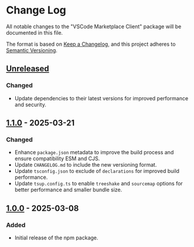 # Change Log

All notable changes to the "VSCode Marketplace Client" package will be documented in this file.

The format is based on [Keep a Changelog](https://keepachangelog.com/en/1.0.0/),
and this project adheres to [Semantic Versioning](https://semver.org/spec/v2.0.0.html).

## [Unreleased]

### Changed

- Update dependencies to their latest versions for improved performance and security.

## [1.1.0] - 2025-03-21

### Changed

- Enhance `package.json` metadata to improve the build process and ensure compatibility ESM and CJS.
- Update `CHANGELOG.md` to include the new versioning format.
- Update `tsconfig.json` to exclude of `declarations` for improved build performance.
- Update `tsup.config.ts` to enable `treeshake` and `sourcemap` options for better performance and smaller bundle size.

## [1.0.0] - 2025-03-08

### Added

- Initial release of the npm package.

[Unreleased]: https://github.com/ManuelGil/vscode-marketplace-client/compare/v1.1.0...HEAD
[1.1.0]: https://github.com/ManuelGil/vscode-marketplace-client/compare/v1.0.0...v1.1.0
[1.0.0]: https://github.com/ManuelGil/vscode-marketplace-client/releases/tag/v1.0.0
